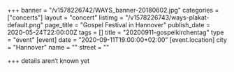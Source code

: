 +++
banner = "/v1578226742/WAYS_banner-20180602.jpg"
categories = ["concerts"]
layout = "concert"
listimg = "/v1578226743/ways-plakat-default.png"
page_title = "Gospel Festival in Hannover"
publish_date = 2020-05-24T22:00:00Z
tags = []
title = "20200911-gospelkirchentag"
type = "event"
[event]
date = "2020-09-11T19:00:00+02:00"
[event.location]
city = "Hannover"
name = ""
street = ""

+++
details aren‘t known yet